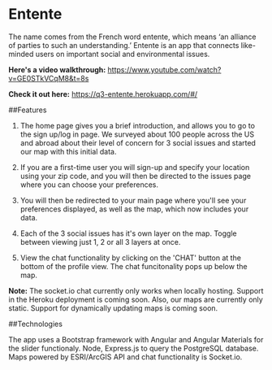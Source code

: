 # Entente

The name comes from the French word entente, which means ‘an alliance of parties to such an understanding.’ Entente is an app that connects like-minded users on important social and environmental issues. 

**Here's a video walkthrough:** https://www.youtube.com/watch?v=GE0STkVCqM8&t=8s

**Check it out here:** https://q3-entente.herokuapp.com/#/

##Features

1. The home page gives you a brief introduction, and allows you to go to the sign up/log in page. We surveyed about 100 people across the US and abroad about their level of concern for 3 social issues and started our map with this initial data.

2. If you are a first-time user you will sign-up and specify your location using your zip code, and you will then be directed to the issues page where you can choose your preferences.

3. You will then be redirected to your main page where you'll see your preferences displayed, as well as the map, which now includes your data.

4. Each of the 3 social issues has it's own layer on the map. Toggle between viewing just 1, 2 or all 3 layers at once.

5. View the chat functionality by clicking on the 'CHAT' button at the bottom of the profile view. The chat funcitonality pops up below the map.

**Note:** The socket.io chat currently only works when locally hosting. Support in the Heroku deployment is coming soon. Also, our maps are currently only static. Support for dynamically updating maps is coming soon.

##Technologies

The app uses a Bootstrap framework with Angular and Angular Materials for the slider functionaly. Node, Express.js to query the PostgreSQL database. Maps powered by ESRI/ArcGIS API and chat functionality is Socket.io.
